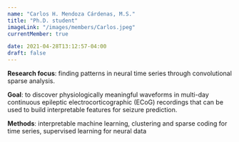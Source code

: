 ```yaml
---
name: "Carlos H. Mendoza Cárdenas, M.S."
title: "Ph.D. student"
imageLink: "/images/members/Carlos.jpeg"
currentMember: true

date: 2021-04-28T13:12:57-04:00
draft: false
---
```

**Research focus**: finding patterns in neural time series through convolutional sparse analysis. 

**Goal**: to discover physiologically meaningful waveforms in multi-day continuous epileptic electrocorticographic (ECoG) recordings that can be used to build interpretable features for seizure prediction. 

**Methods**: interpretable machine learning, clustering and sparse coding for time series, supervised learning for neural data 
